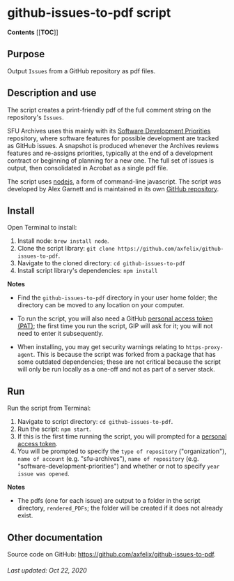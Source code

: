 # github-issues-to-pdf script

**Contents**
[[__TOC__]]

## Purpose
Output `Issues` from a GitHub repository as pdf files.

## Description and use
The script creates a print-friendly pdf of the full comment string on the repository's `Issues`.

SFU Archives uses this mainly with its [Software Development Priorities](https://github.com/SFU-Archives/software-development-priorities) repository, where software features for possible development are tracked as GitHub issues. A snapshot is produced whenever the Archives reviews features and re-assigns priorities, typically at the end of a development contract or beginning of planning for a new one. The full set of issues is output, then consolidated in Acrobat as a single pdf file.

The script uses [nodejs](https://nodejs.org/en/), a form of command-line javascript. The script was developed by Alex Garnett and is maintained in its own [GitHub repository](https://github.com/axfelix/github-issues-to-pdf).

## Install
Open Terminal to install:
1. Install node: `brew install node`.
1. Clone the script library: `git clone https://github.com/axfelix/github-issues-to-pdf`.
1. Navigate to the cloned directory: `cd github-issues-to-pdf`
1. Install script library's dependencies: `npm install`

**Notes**

- Find the `github-issues-to-pdf` directory in your user home folder; the directory can be moved to any location on your computer.

- To run the script, you will also need a GitHub [personal access token (PAT)](https://docs.github.com/en/free-pro-team@latest/github/authenticating-to-github/creating-a-personal-access-token); the first time you run the script, GIP will ask for it; you will not need to enter it subsequently.

- When installing, you may get security warnings relating to `https-proxy-agent`. This is because the script was forked from a package that has some outdated dependencies; these are not critical because the script will only be run locally as a one-off and not as part of a server stack.

## Run
Run the script from Terminal:
1. Navigate to script directory: `cd github-issues-to-pdf`.
1. Run the script: `npm start`.
1. If this is the first time running the script, you will prompted for a [personal access token](https://docs.github.com/en/free-pro-team@latest/github/authenticating-to-github/creating-a-personal-access-token).
1. You will be prompted to specify the `type of repository` ("organization"), `name of account` (e.g. "sfu-archives"), `name of repository` (e.g. "software-development-priorities") and whether or not to specify `year issue was opened`.

**Notes**

- The pdfs (one for each issue) are output to a folder in the script directory, `rendered_PDFs`; the folder will be created if it does not already exist.

## Other documentation
Source code on GitHub: https://github.com/axfelix/github-issues-to-pdf.

###### Last updated: Oct 22, 2020

